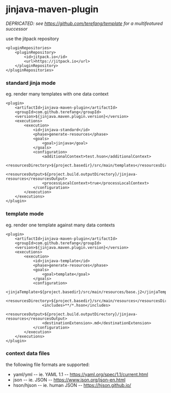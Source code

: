# jinjava-maven-plugin

*DEPRICATED: see https://github.com/terefang/template for a multifeatured successor*

use the jitpack repository

```
<pluginRepositories>
    <pluginRepository>
        <id>jitpack.io</id>
        <url>https://jitpack.io</url>
    </pluginRepository>
</pluginRepositories>
```

### standard jinja mode 

eg. render many templates with one data context

```
<plugin>
    <artifactId>jinjava-maven-plugin</artifactId>
    <groupId>com.github.terefang</groupId>
    <version>${jinjava.maven.plugin.version}</version>
    <executions>
        <execution>
            <id>jinjava-standard</id>
            <phase>generate-resources</phase>
            <goals>
                <goal>jinjava</goal>
            </goals>
            <configuration>
                <additionalContext>test.hson</additionalContext>
                <resourcesDirectory>${project.basedir}/src/main/templates</resourcesDirectory>
                <resourcesOutput>${project.build.outputDirectory}/jinjava-resources</resourcesOutput>
                <processLocalContext>true</processLocalContext>
            </configuration>
        </execution>
    </executions>
</plugin>
```

### template mode 

eg. render one template against many data contexts

```
<plugin>
    <artifactId>jinjava-maven-plugin</artifactId>
    <groupId>com.github.terefang</groupId>
    <version>${jinjava.maven.plugin.version}</version>
    <executions>
        <execution>
            <id>jinjava-template</id>
            <phase>generate-resources</phase>
            <goals>
                <goal>template</goal>
            </goals>
            <configuration>
                <jinjaTemplate>${project.basedir}/src/main/resources/base.j2</jinjaTemplate>
                <resourcesDirectory>${project.basedir}/src/main/resources</resourcesDirectory>
                <includes>**/*.hson</includes>
                <resourcesOutput>${project.build.outputDirectory}/jinjava-resources</resourcesOutput>
                <destinationExtension>.md</destinationExtension>
            </configuration>
        </execution>
    </executions>
</plugin>
```

### context data files

the following file formats are supported:

* yaml/yml -- ie. YAML 1.1 -- https://yaml.org/spec/1.1/current.html
* json -- ie. JSON -- https://www.json.org/json-en.html
* hson/hjson -- ie. human JSON -- https://hjson.github.io/

